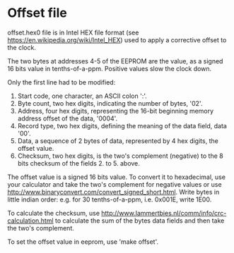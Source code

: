 Offset file
===========

offset.hex0 file is in Intel HEX file format (see https://en.wikipedia.org/wiki/Intel_HEX) used to apply a corrective offset to the clock.

The two bytes at addresses 4-5 of the EEPROM are the value, as a signed 16 bits value in tenths-of-a-ppm. 
Positive values slow the clock down.

Only the first line had to be modified:
1. Start code, one character, an ASCII colon ':'.
2. Byte count, two hex digits, indicating the number of bytes, '02'.
3. Address, four hex digits, representing the 16-bit beginning memory address offset of the data, '0004'.
4. Record type, two hex digits, defining the meaning of the data field, data '00'.
5. Data, a sequence of 2 bytes of data, represented by 4 hex digits, the offset value.
6. Checksum, two hex digits, is the two's complement (negative) to the 8 bits checksum of the fields 2. to 5. above.

The offset value is a signed 16 bits value. To convert it to hexadecimal, use your calculator and take the two's complement for negative values or use http://www.binaryconvert.com/convert_signed_short.html.
Write bytes in little indian order: e.g. for 30 tenths-of-a-ppm, i.e. 0x001E, write 1E00.

To calculate the checksum, use http://www.lammertbies.nl/comm/info/crc-calculation.html to calculate the sum of the bytes data fields and then take the two's complement.

To set the offset value in eeprom, use 'make offset'.
